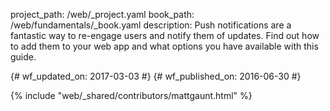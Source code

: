 project_path: /web/_project.yaml
book_path: /web/fundamentals/_book.yaml
description: Push notifications are a fantastic way to re-engage users
and notify them of updates. Find out how to add them to your web app
and what options you have available with this guide.

{# wf_updated_on: 2017-03-03 #}
{# wf_published_on: 2016-06-30 #}

{% include "web/_shared/contributors/mattgaunt.html" %}

